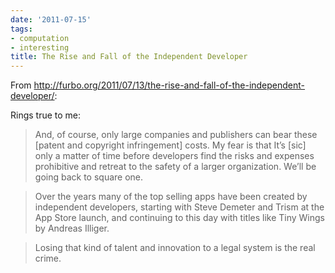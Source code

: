 ```yaml
---
date: '2011-07-15'
tags:
- computation
- interesting
title: The Rise and Fall of the Independent Developer
---
```


From http://furbo.org/2011/07/13/the-rise-and-fall-of-the-independent-developer/:

Rings true to me:

>And, of course, only large companies and publishers can bear these [patent and copyright infringement] costs. My fear is that It’s [sic] only a matter of time before developers find the risks and expenses prohibitive and retreat to the safety of a larger organization. We’ll be going back to square one.

>Over the years many of the top selling apps have been created by independent developers, starting with Steve Demeter and Trism at the App Store launch, and continuing to this day with titles like Tiny Wings by Andreas Illiger.

>Losing that kind of talent and innovation to a legal system is the real crime.
